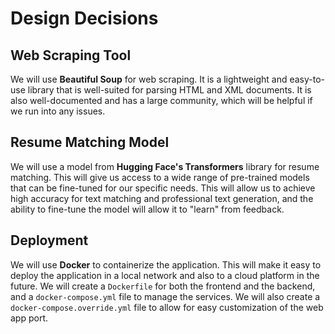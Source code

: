 # Design Decisions

## Web Scraping Tool

We will use **Beautiful Soup** for web scraping. It is a lightweight and easy-to-use library that is well-suited for parsing HTML and XML documents. It is also well-documented and has a large community, which will be helpful if we run into any issues.

## Resume Matching Model

We will use a model from **Hugging Face's Transformers** library for resume matching. This will give us access to a wide range of pre-trained models that can be fine-tuned for our specific needs. This will allow us to achieve high accuracy for text matching and professional text generation, and the ability to fine-tune the model will allow it to "learn" from feedback.

## Deployment

We will use **Docker** to containerize the application. This will make it easy to deploy the application in a local network and also to a cloud platform in the future. We will create a `Dockerfile` for both the frontend and the backend, and a `docker-compose.yml` file to manage the services. We will also create a `docker-compose.override.yml` file to allow for easy customization of the web app port.
